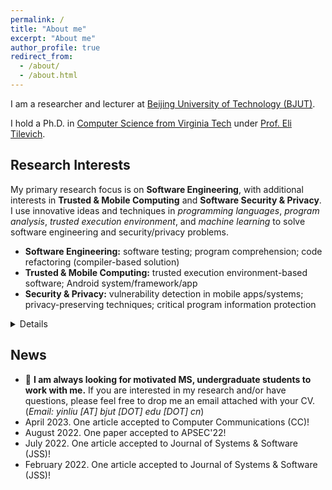 ```yaml
---
permalink: /
title: "About me"
excerpt: "About me"
author_profile: true
redirect_from: 
  - /about/
  - /about.html
---
```


I am a researcher and lecturer at [Beijing University of Technology (BJUT)](https://english.bjut.edu.cn/).

I hold a Ph.D. in [Computer Science from Virginia Tech](https://cs.vt.edu/) under [Prof. Eli Tilevich](https://people.cs.vt.edu/tilevich/).  

Research Interests
---
My primary research focus is on **Software Engineering**, with additional interests in **Trusted & Mobile Computing** and **Software Security & Privacy**.
I use innovative ideas and techniques in *programming languages*, *program analysis*, *trusted execution environment*, and *machine learning* to solve software engineering and security/privacy problems.
- **Software Engineering:** software testing; program comprehension; code refactoring (compiler-based solution)
- **Trusted & Mobile Computing:** trusted execution environment-based software; Android system/framework/app
- **Security & Privacy:** vulnerability detection in mobile apps/systems; privacy-preserving techniques; critical program information protection
<details>
<summary style='margin-left:0in;color#088A85'>Details</summary>
<ul>
<li>
<!-- <div style="text-align: justify"> -->
Program Comprehension: designing program analysis and programming support for inferring the usage semantics of program constructs. <br>
  <i> published on GPCE’20 </i>
<!-- </div> -->
</li>

<li>
<!-- <div style="text-align: justify"> -->
TEE-based Critical Code Protection: developing powerful programming tools to automatically isolate critical code. <br>
  <i> published on ManLang’17, GPCE’18, COLA’20, TrustCom’20, JSS’22 </i>
<!-- </div> -->
</li>

<li>
<!-- <div style="text-align: justify"> -->
Security/Privacy in mobile computing: ensuring security for inter-component communications, and privacy for data sharing. <br> 
  <i> published on SecureComm’21, MobiCASE’21, JSS’22, CC'23 </i>
<!-- </div> -->
</li>
  
<li>
<!-- <div style="text-align: justify"> -->
Code Search Engine: drawing a comprehensive picture of code search engines, as reflected in developers’ experiences and
perspectives as well as the state of the art. <br> 
  <i> published on APSEC’22 </i>
<!-- </div> -->
</li>

</ul>
</details>


News
---
- 📢 **I am always looking for motivated MS, undergraduate students to work with me.** 
If you are interested in my research and/or have questions, please feel free to drop me an email attached with your CV.
(*Email: yinliu [AT] bjut [DOT] edu [DOT] cn*)
- April 2023. One article accepted to Computer Communications (CC)!
- August 2022. One paper accepted to APSEC'22!
- July 2022. One article accepted to Journal of Systems & Software (JSS)!
- February 2022. One article accepted to Journal of Systems & Software (JSS)!
